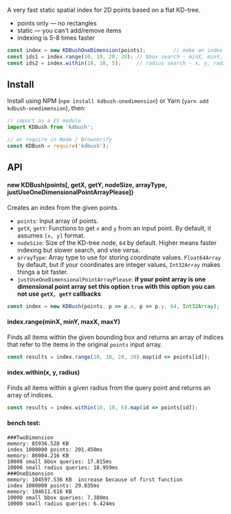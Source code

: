 

A very fast static spatial index for 2D points based on a flat KD-tree.

- points only — no rectangles
- static — you can't add/remove items
- indexing is 5-8 times faster

```js
const index = new KDBushOneDimension(points);         // make an index
const ids1 = index.range(10, 10, 20, 20); // bbox search - minX, minY, maxX, maxY
const ids2 = index.within(10, 10, 5);     // radius search - x, y, radius
```

## Install

Install using NPM (`npm install kdbush-onedimension`) or Yarn (`yarn add kdbush-onedimension`), then:

```js
// import as a ES module
import KDBush from 'kdbush';

// or require in Node / Browserify
const KDBush = require('kdbush');
```

## API

#### new KDBush(points[, getX, getY, nodeSize, arrayType, justUseOneDimensionalPointArrayPlease])

Creates an index from the given points.

- `points`: Input array of points.
- `getX`, `getY`: Functions to get `x` and `y` from an input point. By default, it assumes `[x, y]` format.
- `nodeSize`: Size of the KD-tree node, `64` by default. Higher means faster indexing but slower search, and vise versa.
- `arrayType`: Array type to use for storing coordinate values. `Float64Array` by default, but if your coordinates are integer values, `Int32Array` makes things a bit faster.
- `justUseOneDimensionalPointArrayPlease`: **if your point array is one dimensional point array set this option `true` with this option you can not use `getX, getY` callbacks**

```js
const index = new KDBush(points, p => p.x, p => p.y, 64, Int32Array);
```

#### index.range(minX, minY, maxX, maxY)

Finds all items within the given bounding box and returns an array of indices that refer to the items in the original `points` input array.

```js
const results = index.range(10, 10, 20, 20).map(id => points[id]);
```

#### index.within(x, y, radius)

Finds all items within a given radius from the query point and returns an array of indices.

```js
const results = index.within(10, 10, 5).map(id => points[id]);
```

#### bench test:

```
###TwoDimension
memory: 85936.528 KB
index 1000000 points: 201.450ms
memory: 86004.216 KB
10000 small bbox queries: 17.815ms
10000 small radius queries: 18.959ms
###OneDimension
memory: 104597.536 KB  increase because of first function
index 1000000 points: 29.035ms
memory: 104611.616 KB
10000 small bbox queries: 7.380ms
10000 small radius queries: 6.424ms
```
